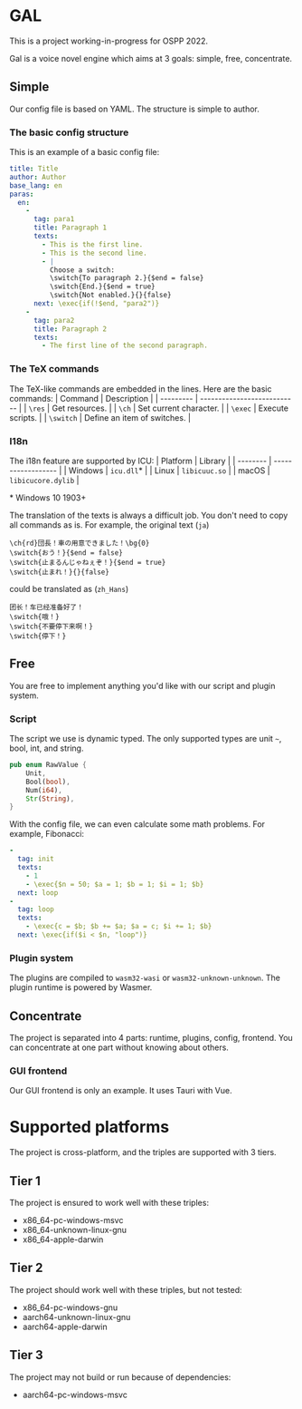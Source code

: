 # GAL
This is a project working-in-progress for OSPP 2022.

Gal is a voice novel engine which aims at 3 goals: simple, free, concentrate.

## Simple
Our config file is based on YAML. The structure is simple to author.

### The basic config structure
This is an example of a basic config file:
``` yaml
title: Title
author: Author
base_lang: en
paras:
  en:
    -
      tag: para1
      title: Paragraph 1
      texts:
        - This is the first line.
        - This is the second line.
        - |
          Choose a switch:
          \switch{To paragraph 2.}{$end = false}
          \switch{End.}{$end = true}
          \switch{Not enabled.}{}{false}
      next: \exec{if(!$end, "para2")}
    -
      tag: para2
      title: Paragraph 2
      texts:
        - The first line of the second paragraph.
```

### The TeX commands
The TeX-like commands are embedded in the lines.
Here are the basic commands:
| Command   | Description                 |
| --------- | --------------------------- |
| `\res`    | Get resources.              |
| `\ch`     | Set current character.      |
| `\exec`   | Execute scripts.            |
| `\switch` | Define an item of switches. |

### I18n
The i18n feature are supported by ICU:
| Platform | Library            |
| -------- | ------------------ |
| Windows  | `icu.dll`\*        |
| Linux    | `libicuuc.so`      |
| macOS    | `libicucore.dylib` |

\* Windows 10 1903+

The translation of the texts is always a difficult job. You don't need to copy all commands as is.
For example, the original text (`ja`)
```
\ch{rd}団長！車の用意できました！\bg{0}
\switch{おう！}{$end = false}
\switch{止まるんじゃねぇぞ！}{$end = true}
\switch{止まれ！}{}{false}
```
could be translated as (`zh_Hans`)
```
团长！车已经准备好了！
\switch{哦！}
\switch{不要停下来啊！}
\switch{停下！}
```

## Free
You are free to implement anything you'd like with our script and plugin system.

### Script
The script we use is dynamic typed.
The only supported types are unit `~`, bool, int, and string.
``` rust
pub enum RawValue {
    Unit,
    Bool(bool),
    Num(i64),
    Str(String),
}
```
With the config file, we can even calculate some math problems. For example, Fibonacci:
``` yaml
-
  tag: init
  texts:
    - 1
    - \exec{$n = 50; $a = 1; $b = 1; $i = 1; $b}
  next: loop
-
  tag: loop
  texts:
    - \exec{c = $b; $b += $a; $a = c; $i += 1; $b}
  next: \exec{if($i < $n, "loop")}
```

### Plugin system
The plugins are compiled to `wasm32-wasi` or `wasm32-unknown-unknown`. The plugin runtime is powered by Wasmer.

## Concentrate
The project is separated into 4 parts: runtime, plugins, config, frontend.
You can concentrate at one part without knowing about others.

### GUI frontend
Our GUI frontend is only an example. It uses Tauri with Vue.

# Supported platforms
The project is cross-platform, and the triples are supported with 3 tiers.

## Tier 1
The project is ensured to work well with these triples:

* x86_64-pc-windows-msvc
* x86_64-unknown-linux-gnu
* x86_64-apple-darwin

## Tier 2
The project should work well with these triples, but not tested:

* x86_64-pc-windows-gnu
* aarch64-unknown-linux-gnu
* aarch64-apple-darwin

## Tier 3
The project may not build or run because of dependencies:

* aarch64-pc-windows-msvc
